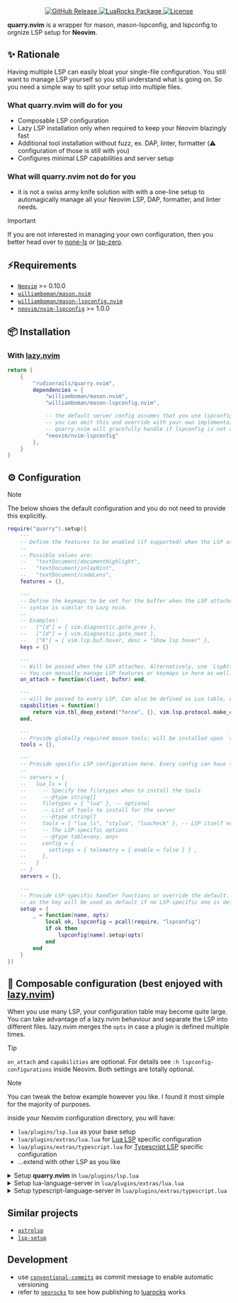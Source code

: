 <div align="center">
    <a href="https://github.com/rudionrails/quarry.nvim/releases/latest">
        <img alt="GitHub Release" src="https://img.shields.io/github/v/release/rudionrails/quarry.nvim?style=for-the-badge&logo=semver" />
    </a>
    <a href="https://luarocks.org/modules/rudionrails/quarry.nvim">
        <img alt="LuaRocks Package" src="https://img.shields.io/luarocks/v/rudionrails/quarry.nvim?style=for-the-badge&logo=lua" />
    <a/>
    <a href="https://github.com/rudionrails/quarry.nvim/blob/main/LICENSE">
        <img alt="License" src="https://img.shields.io/github/license/rudionrails/quarry.nvim?style=for-the-badge&logo=apache" />
    </a>
</div>


**quarry.nvim** is a wrapper for mason, mason-lspconfig, and lspconfig to orgnize LSP setup for **Neovim**.

## ✨ Rationale

Having multiple LSP can easily bloat your single-file configuration. You still want to manage LSP yourself so you still understand what is going on. So you need a simple way to split your setup into multiple files.

### What quarry.nvim will do for you

- Composable LSP configuration
- Lazy LSP installation only when required to keep your Neovim blazingly fast
- Additional tool installation without fuzz, ex. DAP, linter, formatter (⚠️ configuration of those is still with you)
- Configures minimal LSP capabilities and server setup

### What will quarry.nvim not do for you

- it is not a swiss army knife solution with with a one-line setup to automagically manage all your Neovim LSP, DAP, formatter, and linter needs.

> [!IMPORTANT]
>  If you are not interested in managing your own configuration, then you better head over to [none-ls](https://github.com/nvimtools/none-ls.nvim) or [lsp-zero](https://github.com/VonHeikemen/lsp-zero.nvim).

## ⚡️Requirements

- [`Neovim`](https://neovim.io/) >= 0.10.0
- [`williamboman/mason.nvim`](https://github.com/williamboman/mason.nvim)
- [`williamboman/mason-lspconfig.nvim`](https://github.com/williamboman/mason-lspconfig.nvim)
- [`neovim/nvim-lspconfig`](https://github.com/neovim/nvim-lspconfig) >= 1.0.0

## 📦 Installation

### With [lazy.nvim](https://github.com/folke/lazy.nvim)

```lua
return {
    {
        "rudionrails/quarry.nvim",
        dependencies = {
            "williamboman/mason.nvim",
            "williamboman/mason-lspconfig.nvim",

            -- the default server config assumes that you use lspconfig. If this is not the case,
            -- you can omit this and override with your own implementaiotn (see below examples).
            -- quarry.nvim will gracefully handle if lspconfig is not available.
            "neovim/nvim-lspconfig"
        },
    }
}

```

## ⚙️ Configuration

> [!NOTE]
> The below shows the default configuration and you do not need to provide this explicitly.

```lua
require("quarry").setup({
    ---
    -- Define the features to be enabled (if supported) when the LSP attaches
    --
    -- Possible values are:
    --   "textDocument/documentHighlight",
    --   "textDocument/inlayHint",
    --   "textDocument/codeLens",
    features = {},

    ---
    -- Define the keymaps to be set for the buffer when the LSP attaches. The
    -- syntax is similar to Lazy nvim.
    -- 
    -- Examples:
    --   ["[d"] = { vim.diagnostic.goto_prev },
    --   ["]d"] = { vim.diagnostic.goto_next },
    --   ["K"] = { vim.lsp.buf.hover, desc = "Show lsp hover" },
    keys = {}

    ---
    -- Will be passed when the LSP attaches. Alternatively, use `LspAttach` event.
    -- You can manually manage LSP features or keymaps in here as well.
    on_attach = function(client, bufnr) end,

    ---
    -- will be passed to every LSP. Can also be defined as Lua table, ex. `capabilities = {}`
    capabilities = function()
        return vim.tbl_deep_extend("force", {}, vim.lsp.protocol.make_client_capabilities())
    end,

    ---
    -- Provide globally required mason tools; will be installed upon `require("quarry").setup()`
    tools = {},

    ---
    -- Provide specific LSP configuration here. Every config can have the following shape:
    -- 	
    -- servers = {
    --   lua_ls = {
	--     -- Specify the filetypes when to install the tools
	--     ---@type string[]
	--     filetypes = { "lua" }, -- optional
	--     -- List of tools to install for the server
	--     ---@type string[]
	--     tools = { "lua_ls", "stylua", "luacheck" }, -- LSP itself needs to be specified
	--     -- The LSP-specific options
	--     ---@type table<any, any>
	--     config = {
    --       settings = { telemetry = { enable = false } } ,
    --     },
    --   }
    -- }
    servers = {},

    ---
    -- Provide LSP-specific handler functions or override the default. A setup handler with `_`
    -- as the key will be used as default if no LSP-specific one is defined.
    setup = {
        _ = function(name, opts)
            local ok, lspconfig = pcall(require, "lspconfig")
            if ok then
                lspconfig[name].setup(opts)
            end
        end
    }
})
```

## 🚀 Composable configuration (best enjoyed with [lazy.nvim](https://github.com/folke/lazy.nvim))

When you use many LSP, your configuration table may become quite large. You can take advantage of a lazy.nvim behaviour and separate the LSP into different files. lazy.nvim merges the `opts` in case a plugin is defined multiple times.

> [!TIP]
> `on_attach` and `capabilities` are optional. For details see `:h lspconfig-configurations` inside Neovim. Both settings are totally optional.

> [!NOTE]
> You can tweak the below example however you like. I found it most simple for the majority of purposes.

inside your Neovim configuration directory, you will have:

- `lua/plugins/lsp.lua` as your base setup
- `lua/plugins/extras/lua.lua` for [Lua LSP](https://github.com/LuaLS/lua-language-server) specific configuration
- `lua/plugins/extras/typescript.lua` for [Typescript LSP](https://github.com/typescript-language-server/typescript-language-server) specific configuration
- ...extend with other LSP as you like

<details>
<summary>Setup <b>quarry.nvim</b> in <code>lua/plugins/lsp.lua</code></summary>

```lua
-- file: lua/plugins/quarry.lua
return {
    "rudionrails/quarry.nvim",
    event = "VeryLazy",
    dependencies = {
        "williamboman/mason.nvim",
        "williamboman/mason-lspconfig.nvim",
        "neovim/nvim-lspconfig",

        -- not required by quarry.nvim, just to show how to extend capabilities
        "hrsh7th/cmp-nvim-lsp",

        ---
        -- This takes advantage of lazy.nvim loading mechanism and makes Lazy aware to
        -- load modules from within /lua/plugins/extras/*
        --
        -- Alternatively, you can add this to lua/init.lua:
        --  
        --   -- ... require lazy.nvim as you usually would. Check out the documentation for detailed instructions ...
        --   require("lazy").setup({
        --       { import = "plugins" },
        --       { import = "extras" }, -- <- this is the relevant line, BTW
        --   }, {
        --       -- .. regular lazy.nvim configuration ...
        --   })
        { import = "plugins.extras" },
    },
    config = {
        features = {
            "textDocument/documentHighlight",
            "textDocument/inlayHint",
            -- "textDocument/codeLens",
        },

        keys = {
            ["[d"] = { vim.diagnostic.goto_prev },
            ["]d"] = { vim.diagnostic.goto_next },
            ["K"]  = { vim.lsp.buf.hover, desc = "Show lsp hover" },
            ["gD"] = { vim.lsp.buf.declaration, desc = "[G]oto [D]eclaration" },
            ["gs"] = { vim.lsp.buf.signature_help, desc = "[G]oto [s]ignature" },
            ["gd"] = { vim.lsp.buf.definition, desc = "[G]oto [d]efinition" },
            ["gr"] = { vim.lsp.buf.references, desc = "[G]oto [r]eferences" },
            ["gi"] = { vim.lsp.buf.implementation, desc = "[G]oto [i]mplementation" },
            ["gt"] = { vim.lsp.buf.type_definition, desc = "Goto [t]ype definition" },

            ["<leader>a"] = { vim.lsp.buf.code_action, desc = "Code [a]ction" },
            ["<leader>r"] = { vim.lsp.buf.rename, desc = "[R]ename word under cursor within project" },
            ["<leader>h"] = {
                function()
                    vim.lsp.inlay_hint.enable(not vim.lsp.inlay_hint.is_enabled())
                end,
                desc = "Toggle inlay [h]int",
            },

            -- vim.api.nvim_command('inoremap <C-space> <C-x><C-o>')
            ["<C-space>"] = { "<C-x><C-o>", mode = "i", remap = false },
        }

        on_attach = function(client, bufnr)
            -- Enable completion triggered by <c-x><c-o>
            vim.bo[bufnr].omnifunc = "v:lua.vim.lsp.omnifunc"
        end,

        capabilities = function()
            local cmp_nvim_lsp = require("hrsh7th/cmp-nvim-lsp")

            return vim.tbl_deep_extend(
                "force",
                {},
                vim.lsp.protocol.make_client_capabilities(),
                cmp_nvim_lsp.default_capabilities()
            )
        end,
    },
}

```
</details>

<details>
<summary>Setup lua-language-server in <code>lua/plugins/extras/lua.lua</code></summary>

```lua
-- file: lua/plugins/extras/lua.lua
return {
    "rudionrails/quarry.nvim",
    config = {
        servers = {
            lua_ls = {
                tools = {
                    "lua_ls",
                    "stylua",
                    "luacheck",

                     -- only install when opening a file associated with lua_ls
                     -- this can be set as `filetypes` or will be automatically
                     -- taken from lspconfig
                    lazy = true,
                },

                config = {
                    settings = {
                        Lua = {
                            completion = { callSnippet = "Replace" },
                            doc = { privateName = { "^_" } },
                            codeLens = { enable = true },
                            hint = {
                                enable = true,
                                setType = false,
                                paramType = true,
                                paramName = "Disable",
                                semicolon = "Disable",
                                arrayIndex = "Disable",
                            },
                            workspace = {
                                checkThirdParty = false,
                            },
                        },

                        -- Do not send telemetry data containing a randomized but unique identifier
                        telemetry = { enable = false },
                    },
                },
            },
        },
    },
}
```
</details>


<details>
<summary>Setup typescript-language-server in <code>lua/plugins/extras/typescript.lua</code></summary>

```lua
-- file: lua/plugins/extras/typescript.lua
return {
    "rudionrails/quarry.nvim",
    config = {
        servers = {
            ts_ls = {
                tools = {
                    "ts_ls",
                    "prettier", -- prettierd as alternative
                    "eslint", -- eslint_d as alternative

                    -- only install when file associated with 'ts_ls' is opened
                    lazy = true,
                },

                config = {
                    completions = { completeFunctionCalls = true },
                    init_options = {
                        preferences = {
                            includeInlayParameterNameHints = "all",
                            includeInlayParameterNameHintsWhenArgumentMatchesName = false,
                            includeInlayFunctionParameterTypeHints = true,
                            includeInlayVariableTypeHints = true,
                            includeInlayPropertyDeclarationTypeHints = true,
                            includeInlayFunctionLikeReturnTypeHints = true,
                            includeInlayEnumMemberValueHints = true,
                            importModuleSpecifierPreference = "non-relative",
                        },
                    },
                },
            },
        },
    },
}

```
</details>

## Similar projects

- [`astrolsp`](https://github.com/AstroNvim/astrolsp) 
- [`lsp-setup`](https://github.com/junnplus/lsp-setup.nvim)

## Development

- use [`conventional-commits`](https://www.conventionalcommits.org/) as commit message to enable automatic versioning
- refer to [`neorocks`](https://github.com/nvim-neorocks/sample-luarocks-plugin) to see how publishing to [luarocks](https://luarocks.org/) works
